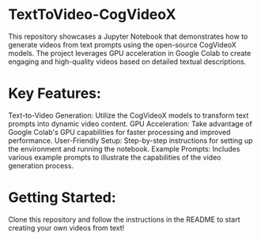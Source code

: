 # TextToVideo-CogVideoX
This repository showcases a Jupyter Notebook that demonstrates how to generate videos from text prompts using the open-source CogVideoX models. The project leverages GPU acceleration in Google Colab to create engaging and high-quality videos based on detailed textual descriptions.

# Key Features:
Text-to-Video Generation: Utilize the CogVideoX models to transform text prompts into dynamic video content.
GPU Acceleration: Take advantage of Google Colab's GPU capabilities for faster processing and improved performance.
User-Friendly Setup: Step-by-step instructions for setting up the environment and running the notebook.
Example Prompts: Includes various example prompts to illustrate the capabilities of the video generation process.

# Getting Started:
Clone this repository and follow the instructions in the README to start creating your own videos from text!

